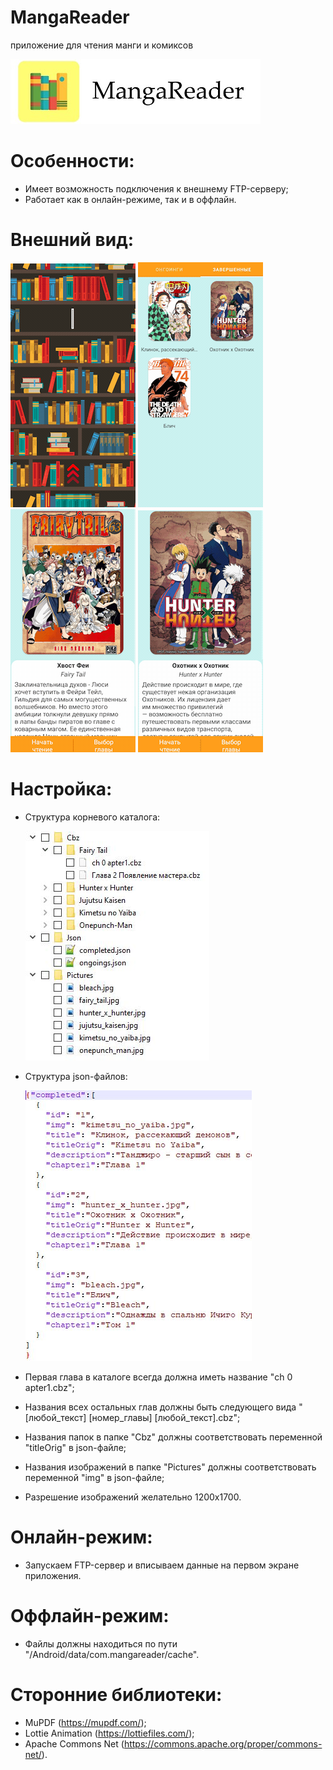 # MangaReader
приложение для чтения манги и комиксов

![](https://github.com/maximDprogram/MangaReader/blob/master/assets/logo.jpg)

# Особенности:
* Имеет возможность подключения к внешнему FTP-серверу;
* Работает как в онлайн-режиме, так и в оффлайн.

# Внешний вид:
![](https://github.com/maximDprogram/MangaReader/blob/master/assets/main.gif)
![](https://github.com/maximDprogram/MangaReader/blob/master/assets/main2.gif)
![](https://github.com/maximDprogram/MangaReader/blob/master/assets/main1.gif)
![](https://github.com/maximDprogram/MangaReader/blob/master/assets/main3.gif)

# Настройка:
* Структура корневого каталога:

  ![](https://github.com/maximDprogram/MangaReader/blob/master/assets/structure.JPG)

* Структура json-файлов:

  ![](https://github.com/maximDprogram/MangaReader/blob/master/assets/json.JPG)

* Первая глава в каталоге всегда должна иметь название "ch 0 apter1.cbz";
* Названия всех остальных глав должны быть следующего вида "[любой_текст] [номер_главы] [любой_текст].cbz";
* Названия папок в папке "Cbz" должны соответствовать переменной "titleOrig" в json-файле;
* Названия изображений в папке "Pictures" должны соответствовать переменной "img" в json-файле;
* Разрешение изображений желательно 1200х1700.

# Онлайн-режим:
* Запускаем FTP-сервер и вписываем данные на первом экране приложения.

# Оффлайн-режим:
* Файлы должны находиться по пути "/Android/data/com.mangareader/cache".

# Сторонние библиотеки:
* MuPDF (https://mupdf.com/);
* Lottie Animation (https://lottiefiles.com/);
* Apache Commons Net (https://commons.apache.org/proper/commons-net/).